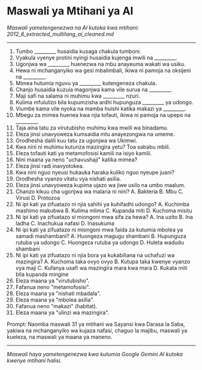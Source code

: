 # Maswali ya Mtihani ya AI
*Maswali yametengenezwa na AI kutoka kwa mtihani: 2012_6_extracted_multilang_ai_cleaned.md*

---

1.  Tumbo _________ husaidia kusaga chakula tumboni.
2.  Vyakula vyenye protini nyingi husaidia kujenga mwili na _________.
3.  Ugonjwa wa _________ huenezwa na mbu anayeuma wakati wa usiku.
4.  Hewa ni mchanganyiko wa gesi mbalimbali, ikiwa ni pamoja na oksijeni na _________.
5.  Mimea hutumia nguvu ya _________ kutengeneza chakula.
6.  Chanjo husaidia kuzuia magonjwa kama vile surua na _________.
7.  Maji safi na salama ni muhimu kwa _________ nzuri.
8.  Kulima mfululizo bila kupumzisha ardhi hupunguza _________ ya udongo.
9.  Viumbe kama vile nyoka na mamba huishi katika makazi ya _________.
10. Mbegu za mimea huenea kwa njia tofauti, ikiwa ni pamoja na upepo na _________.
11. Taja aina tatu za virutubisho muhimu kwa mwili wa binadamu.
12. Eleza jinsi unavyoweza kumsaidia mtu anayezongwa na umeme.
13. Orodhesha dalili kuu tatu za ugonjwa wa Ukimwi.
14. Kwa nini ni muhimu kutunza mazingira yetu? Toa sababu mbili.
15. Eleza tofauti kati ya metamofosisi kamili na isiyo kamili.
16. Nini maana ya neno "uchavushaji" katika mimea?
17. Eleza jinsi radi inavyotokea.
18. Kwa nini nguo nyeusi hukauka haraka kuliko nguo nyeupe juani?
19. Orodhesha vyanzo vitatu vya nishati asilia.
20. Eleza jinsi unavyoweza kupima ujazo wa jiwe usilo na umbo maalum.
21. Chanzo kikuu cha ugonjwa wa malaria ni nini?
    A. Bakteria
    B. Mbu
    C. Virusi
    D. Protozoa
22. Ni ipi kati ya zifuatazo ni njia sahihi ya kuhifadhi udongo?
    A. Kuchimba mashimo makubwa
    B. Kulima mlima
    C. Kupanda miti
    D. Kuchoma misitu
23. Ni ipi kati ya zifuatazo si miongoni mwa sifa za hewa?
    A. Ina uzito
    B. Ina ladha
    C. Inachukua nafasi
    D. Inasukuma
24. Ni ipi kati ya zifuatazo ni miongoni mwa faida za kutumia mbolea ya samadi mashambani?
    A. Huongeza magugu shambani
    B. Hupunguza rutuba ya udongo
    C. Huongeza rutuba ya udongo
    D. Huleta wadudu shambani
25. Ni ipi kati ya zifuatazo ni njia bora ya kukabiliana na uchafuzi wa mazingira?
    A. Kuchoma taka ovyo ovyo
    B. Kutupa taka kwenye vyanzo vya maji
    C. Kufanya usafi wa mazingira mara kwa mara
    D. Kukata miti bila kupanda mingine
26.  Eleza maana ya "virutubisho".
27.  Fafanua neno "metamofosisi".
28.  Eleza maana ya "nishati mbadala".
29.  Eleza maana ya "mbolea asilia".
30.  Fafanua neno "makazi" (habitat).
31.  Eleza maana ya "ulinzi wa mazingira".

Prompt: Naomba maswali 31 ya mtihani wa Sayansi kwa Darasa la Saba, yakiwa na mchanganyiko wa kujaza nafasi, chaguo la majibu, maswali ya kueleza, na maswali ya maana ya maneno.

---
*Maswali haya yametengenezwa kwa kutumia Google Gemini AI kutoka kwenye mtihani halisi.*
